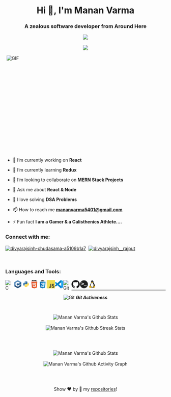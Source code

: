 <h1 align="center">Hi 👋, I'm Manan Varma</h1>
<!-- ![Hi, I'm Manan 👋 I'm a 🚀 MERN Stack developer 🚀 I ❤️ JavaScript ❤️] -->
<h3 align="center">A zealous software developer from Around Here</h3>
<p align="center">
  <a href="https://github.com/DenverCoder1/readme-typing-svg"><img src="https://readme-typing-svg.herokuapp.com/?lines=Full-stack%20Web%20Developer;Self-taught%20JavaScript%20Developer;1%2B%20years%20of%20coding%20experience;Invariably%20learning%20new%20stuff&center=true&width=380&height=45"></a>
</p>


<p align="center"> <a href="https://github.com/ryo-ma/github-profile-trophy"><img src="https://github-profile-trophy.vercel.app/?username=MAnonInfinity&margin-w=5&margin-h=5&column=7" /></a> </p>
<img align="right" alt="GIF" src="https://github.com/abhisheknaiidu/abhisheknaiidu/blob/master/code.gif?raw=true" width="500" height="320" />

- 🔭 I’m currently working on **React**

- 🌱 I’m currently learning **Redux**

- 👯 I’m looking to collaborate on **MERN Stack Projects**

- 💬 Ask me about **React & Node**

- 🧠 I love solving **DSA Problems**

- 📫 How to reach me **mananvarma5401@gmail.com**

- ⚡ Fun fact **I am a Gamer & a Calisthenics Athlete....**

<h3 align="left">Connect with me:</h3>
<p align="left">
<a href="https://www.linkedin.com/in/manan-varma-440b66162/" target="blank"><img align="center" src="https://raw.githubusercontent.com/rahuldkjain/github-profile-readme-generator/master/src/images/icons/Social/linked-in-alt.svg" alt="divyarajsinh-chudasama-a5109b1a7" height="35" width="40" /></a>&nbsp; 
<a href="https://instagram.com/manon_infinity" target="blank"><img align="center" src="https://raw.githubusercontent.com/rahuldkjain/github-profile-readme-generator/master/src/images/icons/Social/instagram.svg" alt="divyarajsinh__rajput" height="35" width="40" /></a>
</p>


<br>

### Languages and Tools:

<img align="left" alt="C" width="26px" src="https://img.icons8.com/color/48/000000/c-programming.png" />

<img align="left" alt="C++" width="26px" src="https://raw.githubusercontent.com/github/explore/80688e429a7d4ef2fca1e82350fe8e3517d3494d/topics/cpp/cpp.png" />

<img align="left" alt="Python" width="26px" src="https://raw.githubusercontent.com/github/explore/80688e429a7d4ef2fca1e82350fe8e3517d3494d/topics/python/python.png">

<img align="left" alt="HTML5" width="26px" src="https://raw.githubusercontent.com/github/explore/80688e429a7d4ef2fca1e82350fe8e3517d3494d/topics/html/html.png" />

<img align="left" alt="CSS3" width="26px" src="https://raw.githubusercontent.com/github/explore/80688e429a7d4ef2fca1e82350fe8e3517d3494d/topics/css/css.png" />

<img align="left" alt="Javascript" width="26px" src="https://raw.githubusercontent.com/github/explore/80688e429a7d4ef2fca1e82350fe8e3517d3494d/topics/javascript/javascript.png">

<img align="left" alt="Visual Studio Code" width="26px" src="https://raw.githubusercontent.com/github/explore/80688e429a7d4ef2fca1e82350fe8e3517d3494d/topics/visual-studio-code/visual-studio-code.png" />

<img align="left" alt="Git" width="26px" src="https://img.icons8.com/color/48/000000/git.png" />

<img align="left" alt="GitHub" width="26px" src="https://raw.githubusercontent.com/github/explore/78df643247d429f6cc873026c0622819ad797942/topics/github/github.png" />

<img align="left" alt="Terminal" width="26px" src="https://raw.githubusercontent.com/github/explore/d92924b1d925bb134e308bd29c9de6c302ed3beb/topics/terminal/terminal.png" />

<img align="left" alt="Linux" width="26px" src="https://raw.githubusercontent.com/github/explore/80688e429a7d4ef2fca1e82350fe8e3517d3494d/topics/linux/linux.png">

<br />



  <hr>
  <p align="center">
 <img src="https://media.giphy.com/media/W5eoZHPpUx9sapR0eu/giphy.gif" height="60px" alt="Git"/>&nbsp;<i><b>Git Activeness</b></i></p>
 <br>
<p align="center"><img alt="Manan Varma's Github Stats" src="https://github-readme-stats.vercel.app/api?username=MAnonInfinity&show_icons=true&include_all_commits=true&count_private=true&theme=dark" />
<br><br>
<img alt="Manan Varma's Github Streak Stats" src="https://github-readme-streak-stats.herokuapp.com/?user=MAnonInfinity&theme=dark" /></p>
<br><br>
<p align="center"><img alt="Manan Varma's Github Stats" src="https://denvercoder1-github-readme-stats.vercel.app/api/?username=MAnonInfinity&show_icons=true&count_private=true&theme=react&hide_border=true&bg_color=1F222E&title_color=F85D7F&icon_color=F8D866" />
<br><br>
<img alt="Manan Varma's Github Activity Graph" src="https://activity-graph.herokuapp.com/graph?username=MAnonInfinity&bg_color=1F222E&color=F8D866&line=F85D7F&point=FFFFFF&hide_border=true" /></p>
<br><br>	

<div align="center">
  
Show ❤️ by 🌟 my [repositories](https://github.com/MAnonInfinity?tab=repos)!
  
</div>

